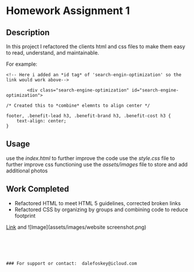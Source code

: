 # Homework Assignment 1



## Description

In this project I refactored the clients html and css files to make them easy to read, understand, and maintainable.


For example:

```
<!-- Here i added an *id tag* of 'search-engin-optimization' so the link would work above-->

        <div class="search-engine-optimization" id="search-engine-optimization">

```

```
/* Created this to *combine* elemnts to align center */

footer, .benefit-lead h3, .benefit-brand h3, .benefit-cost h3 {
    text-align: center;
}
```

## Usage
use the *index.html* to further improve the code 
use the *style.css* file to further improve css functioning
use the *assets/images* file to store and add additional photos


## Work Completed

- Refactored HTML to meet HTML 5 guidelines, corrected broken links
- Refactored CSS by organizing by groups and combining code to reduce footprint




[Link](file:///Users/dalefoskey/Documents/GitHub/jdalefoskey.github.io/homeworkassignment1/index.html#social-media-marketing) and ![Image](assets/images/website screenshot.png)
```





### For support or contact:  dalefoskey@icloud.com

